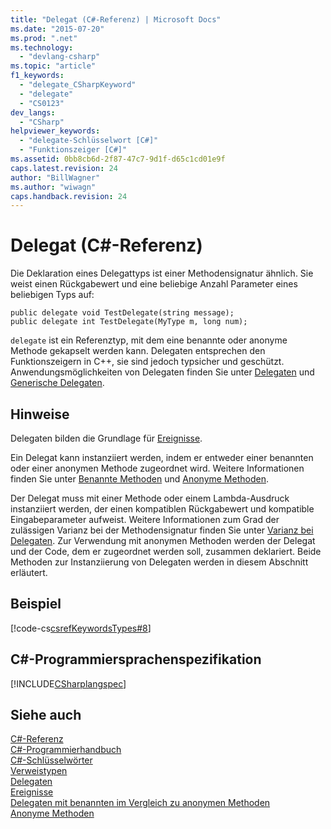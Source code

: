 ```yaml
---
title: "Delegat (C#-Referenz) | Microsoft Docs"
ms.date: "2015-07-20"
ms.prod: ".net"
ms.technology: 
  - "devlang-csharp"
ms.topic: "article"
f1_keywords: 
  - "delegate_CSharpKeyword"
  - "delegate"
  - "CS0123"
dev_langs: 
  - "CSharp"
helpviewer_keywords: 
  - "delegate-Schlüsselwort [C#]"
  - "Funktionszeiger [C#]"
ms.assetid: 0bb8cb6d-2f87-47c7-9d1f-d65c1cd01e9f
caps.latest.revision: 24
author: "BillWagner"
ms.author: "wiwagn"
caps.handback.revision: 24
---
```

# Delegat (C#-Referenz)
Die Deklaration eines Delegattyps ist einer Methodensignatur ähnlich.  Sie weist einen Rückgabewert und eine beliebige Anzahl Parameter eines beliebigen Typs auf:  
  
```  
public delegate void TestDelegate(string message);  
public delegate int TestDelegate(MyType m, long num);  
```  
  
 `delegate` ist ein Referenztyp, mit dem eine benannte oder anonyme Methode gekapselt werden kann.  Delegaten entsprechen den Funktionszeigern in C\+\+, sie sind jedoch typsicher und geschützt.  Anwendungsmöglichkeiten von Delegaten finden Sie unter [Delegaten](../../../csharp/programming-guide/delegates/index.md) und [Generische Delegaten](../../../csharp/programming-guide/generics/generic-delegates.md).  
  
## Hinweise  
 Delegaten bilden die Grundlage für [Ereignisse](../../../csharp/programming-guide/events/index.md).  
  
 Ein Delegat kann instanziiert werden, indem er entweder einer benannten oder einer anonymen Methode zugeordnet wird.  Weitere Informationen finden Sie unter [Benannte Methoden](../../../csharp/programming-guide/delegates/delegates-with-named-vs-anonymous-methods.md) und [Anonyme Methoden](../../../csharp/programming-guide/statements-expressions-operators/anonymous-methods.md).  
  
 Der Delegat muss mit einer Methode oder einem Lambda\-Ausdruck instanziiert werden, der einen kompatiblen Rückgabewert und kompatible Eingabeparameter aufweist.  Weitere Informationen zum Grad der zulässigen Varianz bei der Methodensignatur finden Sie unter [Varianz bei Delegaten](../Topic/Variance%20in%20Delegates%20\(C%23%20and%20Visual%20Basic\).md).  Zur Verwendung mit anonymen Methoden werden der Delegat und der Code, dem er zugeordnet werden soll, zusammen deklariert.  Beide Methoden zur Instanziierung von Delegaten werden in diesem Abschnitt erläutert.  
  
## Beispiel  
 [!code-cs[csrefKeywordsTypes#8](../../../csharp/language-reference/keywords/codesnippet/CSharp/delegate_1.cs)]  
  
## C\#\-Programmiersprachenspezifikation  
 [!INCLUDE[CSharplangspec](~/includes/csharplangspec-md.md)]  
  
## Siehe auch  
 [C\#\-Referenz](../../../csharp/language-reference/index.md)   
 [C\#\-Programmierhandbuch](../../../csharp/programming-guide/index.md)   
 [C\#\-Schlüsselwörter](../../../csharp/language-reference/keywords/index.md)   
 [Verweistypen](../../../csharp/language-reference/keywords/reference-types.md)   
 [Delegaten](../../../csharp/programming-guide/delegates/index.md)   
 [Ereignisse](../../../csharp/programming-guide/events/index.md)   
 [Delegaten mit benannten im Vergleich zu anonymen Methoden](../../../csharp/programming-guide/delegates/delegates-with-named-vs-anonymous-methods.md)   
 [Anonyme Methoden](../../../csharp/programming-guide/statements-expressions-operators/anonymous-methods.md)
